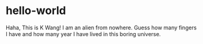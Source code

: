 # hello-world


Haha, This is K Wang! I am an alien from nowhere. Guess how many fingers I have and how many year I have lived in this boring universe.
